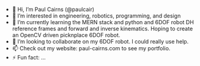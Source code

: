 - 👋 Hi, I’m Paul Cairns (@paulcair)
- 👀 I’m interested in engineering, robotics, programming, and design
- 🌱 I’m currently learning the MERN stack and python and 6DOF robot DH reference frames and forward and inverse kinematics. Hoping to create an OpenCV driven picknplace 6DOF robot.
- 💞️ I’m looking to collaborate on my 6DOF robot. I could really use help.
- 📫 Check out my website: paul-cairns.com to see my portfolio.
- ⚡ Fun fact: ...

<!---
paulcair/paulcair is a ✨ special ✨ repository because its `README.md` (this file) appears on your GitHub profile.
You can click the Preview link to take a look at your changes.
--->
